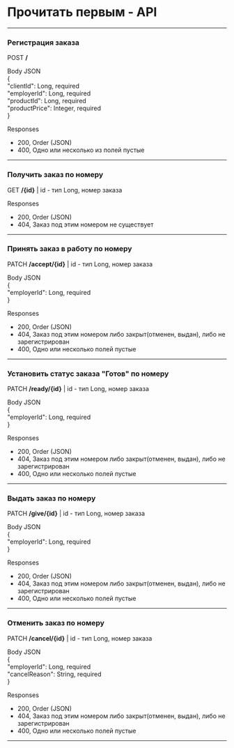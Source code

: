 # Прочитать первым - API  

---
### Регистрация заказа
POST **/**  

Body JSON  
{  
"clientId": Long, required  
"employerId": Long, required  
"productId": Long, required  
"productPrice": Integer, required  
}  

Responses    
* 200, Order (JSON)
* 400, Одно или несколько из полей пустые
---
### Получить заказ по номеру
GET **/{id}** | id - тип Long, номер заказа

Responses
* 200, Order (JSON)
* 404, Заказ под этим номером не существует
---
### Принять заказ в работу по номеру
PATCH **/accept/{id}** | id - тип Long, номер заказа  

Body JSON  
{   
"employerId": Long, required  
}

Responses
* 200, Order (JSON)
* 404, Заказ под этим номером либо закрыт(отменен, выдан), либо не зарегистрирован
* 400, Одно или несколько полей пустые
---
### Установить статус заказа "Готов" по номеру
PATCH **/ready/{id}** | id - тип Long, номер заказа  

Body JSON  
{   
"employerId": Long, required  
}

Responses
* 200, Order (JSON)
* 404, Заказ под этим номером либо закрыт(отменен, выдан), либо не зарегистрирован
* 400, Одно или несколько полей пустые
---
### Выдать заказ по номеру
PATCH **/give/{id}** | id - тип Long, номер заказа 

Body JSON  
{   
"employerId": Long, required  
}

Responses
* 200, Order (JSON)
* 404, Заказ под этим номером либо закрыт(отменен, выдан), либо не зарегистрирован
* 400, Одно или несколько полей пустые
---
### Отменить заказ по номеру
PATCH **/cancel/{id}** | id - тип Long, номер заказа 

Body JSON  
{   
"employerId": Long, required  
"cancelReason": String, required  
}

Responses
* 200, Order (JSON)
* 404, Заказ под этим номером либо закрыт(отменен, выдан), либо не зарегистрирован
* 400, Одно или несколько полей пустые
---

